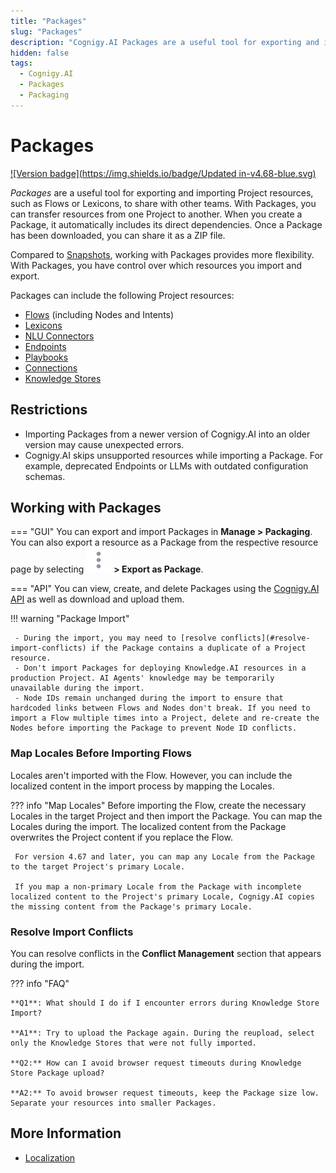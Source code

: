 ```yaml
---
title: "Packages" 
slug: "Packages"
description: "Cognigy.AI Packages are a useful tool for exporting and importing a Project's resources, such as Flows or Lexicons, to share with other teams. The Packages allow you to transfer resources from one Project to another. When you create a Package, it automatically includes its direct dependencies. Once downloaded, it can be shared as a ZIP file."
hidden: false 
tags:
  - Cognigy.AI
  - Packages
  - Packaging
---
```


# Packages

[![Version badge](https://img.shields.io/badge/Updated in-v4.68-blue.svg)](../../release-notes/4.68.md)

_Packages_ are a useful tool for exporting and importing Project resources, such as Flows or Lexicons, to share with other teams. With Packages, you can transfer resources from one Project to another. When you create a Package, it automatically includes its direct dependencies. Once a Package has been downloaded, you can share it as a ZIP file.

Compared to [Snapshots](../deploy/snapshots.md), working with Packages provides more flexibility. With Packages, you have control over which resources you import and export.

Packages can include the following Project resources:

- [Flows](../build/flows.md) (including Nodes and Intents)
- [Lexicons](../empower/nlu/slots-and-lexicons/lexicons.md)
- [NLU Connectors](../empower/nlu/external/nlu-connectors.md)
- [Endpoints](../deploy/endpoints/overview.md)
- [Playbooks](../test/playbooks.md)
- [Connections](../build/connections.md)
- [Knowledge Stores](../empower/knowledge-ai/overview.md#knowledge-store)

## Restrictions

- Importing Packages from a newer version of Cognigy.AI into an older version may cause unexpected errors.
- Cognigy.AI skips unsupported resources while importing a Package. For example, deprecated Endpoints or LLMs with outdated configuration schemas.

## Working with Packages

=== "GUI"
     You can export and import Packages in **Manage > Packaging**. You can also export a resource as a Package from the respective resource page by selecting ![vertical-ellipsis](../../_assets/icons/vertical-ellipsis.svg) **> Export as Package**.

=== "API"
     You can view, create, and delete Packages using the [Cognigy.AI API](https://api-trial.cognigy.ai/openapi#tag--Packages) as well as download and upload them.

!!! warning "Package Import"

     - During the import, you may need to [resolve conflicts](#resolve-import-conflicts) if the Package contains a duplicate of a Project resource.
     - Don't import Packages for deploying Knowledge.AI resources in a production Project. AI Agents' knowledge may be temporarily unavailable during the import.
     - Node IDs remain unchanged during the import to ensure that hardcoded links between Flows and Nodes don't break. If you need to import a Flow multiple times into a Project, delete and re-create the Nodes before importing the Package to prevent Node ID conflicts.

### Map Locales Before Importing Flows

Locales aren't imported with the Flow. However, you can include the localized content in the import process by mapping the Locales.

??? info "Map Locales"
     Before importing the Flow, create the necessary Locales in the target Project and then import the Package. You can map the Locales during the import. The localized content from the Package overwrites the Project content if you replace the Flow.

     For version 4.67 and later, you can map any Locale from the Package to the target Project's primary Locale.

     If you map a non-primary Locale from the Package with incomplete localized content to the Project's primary Locale, Cognigy.AI copies the missing content from the Package's primary Locale.

### Resolve Import Conflicts

You can resolve conflicts in the **Conflict Management** section that appears during the import.

??? info "FAQ"

    **Q1**: What should I do if I encounter errors during Knowledge Store Import?

    **A1**: Try to upload the Package again. During the reupload, select only the Knowledge Stores that were not fully imported.

    **Q2:** How can I avoid browser request timeouts during Knowledge Store Package upload?

    **A2:** To avoid browser request timeouts, keep the Package size low. Separate your resources into smaller Packages.

## More Information

- [Localization](translation-and-localization/localization.md)
